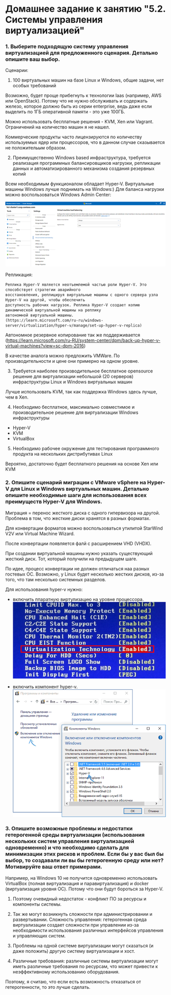 # Домашнее задание к занятию "5.2. Системы управления виртуализацией"

### 1. Выберите подходящую систему управления виртуализацией для предложенного сценария. Детально опишите ваш выбор.

Сценарии:

1) 100 виртуальных машин на базе Linux и Windows, общие задачи, нет особых требований

Возможно, будет проще прибегнуть к технологии Iaas (например, AWS или OpenStack). Потому что не нужно обслуживать и
содержать железо, которое должно быть из серии enterprise, ведь даже если выделить по 1ГБ оперативной памяти - это уже 100ГБ.

Можно использовать бесплатные решения - KVM, Xen или Vagrant. Ограничений на количество машин я не нашел.

Коммерческие продукты часто лицензируются по количеству используемых ядер или процессоров, что в данном случае
сказывается не положительым образом.

2) Преимущественно Windows based инфраструктура, требуется реализация программных балансировщиков нагрузки, репликации данных и автоматизированного механизма создания резервных копий

Всем необходимым функционалом обладает Hyper-V. Виртуальные машины Windows лучше поднимать на Windows:)
Для баланса нагрузки можно воспользоваться Windows Admin Center:

![](./img/1_1.png)

Репликация:

```
Реплика Hyper-V является неотъемлемой частью роли Hyper-V. Это способствует стратегии аварийного 
восстановления, реплицируя виртуальные машины с одного сервера узла Hyper-V на другой, чтобы обеспечить
доступность рабочих нагрузок. Реплика Hyper-V создает копию динамической виртуальной машины на реплику 
автономной виртуальной машины. 
(https://learn.microsoft.com/ru-ru/windows-server/virtualization/hyper-v/manage/set-up-hyper-v-replica)
```

Автономное резервное копирование так же поддерживается (https://learn.microsoft.com/ru-RU/system-center/dpm/back-up-hyper-v-virtual-machines?view=sc-dpm-2016)

В качестве аналога можно предложить VMWare. По производительности и цене они примерно на одном уровне.

3) Требуется наиболее производительное бесплатное opensource решение для виртуализации небольшой (20 серверов) инфраструктуры Linux и Windows виртуальных машин

Лучше использовать KVM, так как поддержка Windows здесь лучше, чем в Xen.

4) Необходимо бесплатное, максимально совместимое и производительное решение для виртуализации Windows инфраструктуры

- Hyper-V
- KVM
- VirtualBox


5) Необходимо рабочее окружение для тестирования программного продукта на нескольких дистрибутивах Linux

Вероятно, достаточно будет бесплатного решения на основе Xen или KVM

### 2. Опишите сценарий миграции с VMware vSphere на Hyper-V для Linux и Windows виртуальных машин. Детально опишите необходимые шаги для использования всех преимуществ Hyper-V для Windows.

Миграция = перенос жесткого диска с одного гипервизора на другой. Проблема в том, что жесткие диски хранятся 
в разных форматах.

Для конвертации форматов можно воспользоваться утилитой StarWind V2V или Virtual Machine Wizard.

После конвертации появляется фалй с расширением VHD (VHDX).

При создании виртуальной машины нужно указать существующий жесткий диск. Тот, который получили на предыдущем шаге.

По идее, процесс конвертации не должен отличаться наа разных гостевых ОС. Возможно, у Linux будет несколько жестких дисков, из-за того, 
что там несколько системных разделов.

Для использования hyper-v нужно:
- включить ппаратную виртулизацию на уровне процессора.
![](./img/2_1.jpeg)

- включить компонент hyper-v.
![](./img/2_2.png)

### 3. Опишите возможные проблемы и недостатки гетерогенной среды виртуализации (использования нескольких систем управления виртуализацией одновременно) и что необходимо сделать для минимизации этих рисков и проблем. Если бы у вас был бы выбор, то создавали ли вы бы гетерогенную среду или нет? Мотивируйте ваш ответ примерами.

Например, на Windows 10 не получится одновременно использовать VirtualBox (полная виртуализация и 
паравиртуализация) и docker (виртуализация уровня ОС). Потому что они будут бороться за Hyper-V.

1) Поэтому очевидный недостаток - конфликт ПО за ресурсы и компоненты системы.

2) Так же могут возникнуть сложности при администрировании и развертывании. 
Сложность управления: гетерогенная среда виртуализации создает сложности при управлении из-за необходимости использования различных интерфейсов управления и управляющих систем.

3) Проблемы на одной системе виртуализации могут сказаться (и даже положить) другую систему виртуализации и хост.
 
4) Различные требования: различные системы виртуализации могут иметь различные требования по ресурсам, что может привести к неэффективному использованию оборудования.


Поэтому, я считаю, что если есть возможность отказаться от гетерогенности, то это лучше сделать.
